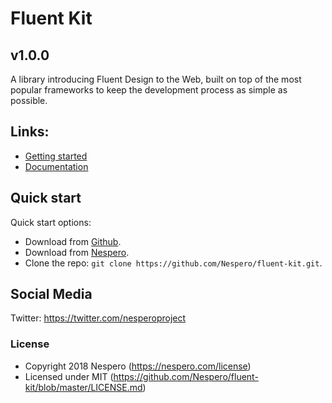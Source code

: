 # Fluent Kit
## v1.0.0

A library introducing Fluent Design to the Web, built on top of the most popular frameworks to keep the development process as simple as possible.

## Links:

+ [Getting started](https://nespero.com/fluent/jquery/)
+ [Documentation](https://nespero.com/fluent/jquery/docs/)

## Quick start

Quick start options:

- Download from [Github](https://github.com/Nespero/fluent-kit.git).
- Download from [Nespero](https://nespero.com/fluent/jquery/).
- Clone the repo: `git clone https://github.com/Nespero/fluent-kit.git`.

## Social Media

Twitter: <https://twitter.com/nesperoproject>

### License

- Copyright 2018 Nespero (https://nespero.com/license)
- Licensed under MIT (https://github.com/Nespero/fluent-kit/blob/master/LICENSE.md)
